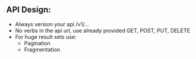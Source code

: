 ## API Design:

* Always version your api /v1/... 
* No verbs in the api url, use already provided GET, POST, PUT, DELETE
* For huge result sets use:
  + Pagination
  + Fragmentation
